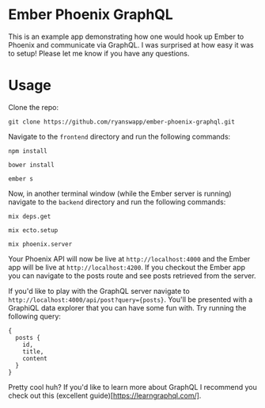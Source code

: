 # Ember Phoenix GraphQL

This is an example app demonstrating how one would hook up Ember to Phoenix and communicate via GraphQL. I was surprised at how easy it was to setup! Please let me know if you have any questions.

# Usage

Clone the repo:

```
git clone https://github.com/ryanswapp/ember-phoenix-graphql.git
```

Navigate to the ```frontend``` directory and run the following commands:

```
npm install

bower install

ember s
```

Now, in another terminal window (while the Ember server is running) navigate to the ```backend``` directory and run the following commands:

```
mix deps.get

mix ecto.setup

mix phoenix.server
```

Your Phoenix API will now be live at ```http://localhost:4000``` and the Ember app will be live at ```http://localhost:4200```. If you checkout the Ember app you can navigate to the posts route and see posts retrieved from the server. 

If you'd like to play with the GraphQL server navigate to ```http://localhost:4000/api/post?query={posts}```. You'll be presented with a GraphiQL data explorer that you can have some fun with. Try running the following query:
```
{
  posts {
    id,
    title,
    content
  }
}
```
Pretty cool huh? If you'd like to learn more about GraphQL I recommend you check out this (excellent guide)[https://learngraphql.com/].